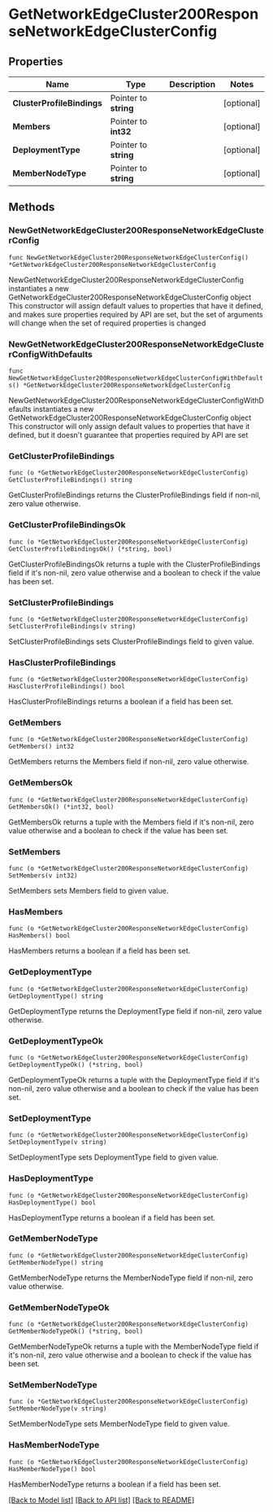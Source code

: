 # GetNetworkEdgeCluster200ResponseNetworkEdgeClusterConfig

## Properties

Name | Type | Description | Notes
------------ | ------------- | ------------- | -------------
**ClusterProfileBindings** | Pointer to **string** |  | [optional] 
**Members** | Pointer to **int32** |  | [optional] 
**DeploymentType** | Pointer to **string** |  | [optional] 
**MemberNodeType** | Pointer to **string** |  | [optional] 

## Methods

### NewGetNetworkEdgeCluster200ResponseNetworkEdgeClusterConfig

`func NewGetNetworkEdgeCluster200ResponseNetworkEdgeClusterConfig() *GetNetworkEdgeCluster200ResponseNetworkEdgeClusterConfig`

NewGetNetworkEdgeCluster200ResponseNetworkEdgeClusterConfig instantiates a new GetNetworkEdgeCluster200ResponseNetworkEdgeClusterConfig object
This constructor will assign default values to properties that have it defined,
and makes sure properties required by API are set, but the set of arguments
will change when the set of required properties is changed

### NewGetNetworkEdgeCluster200ResponseNetworkEdgeClusterConfigWithDefaults

`func NewGetNetworkEdgeCluster200ResponseNetworkEdgeClusterConfigWithDefaults() *GetNetworkEdgeCluster200ResponseNetworkEdgeClusterConfig`

NewGetNetworkEdgeCluster200ResponseNetworkEdgeClusterConfigWithDefaults instantiates a new GetNetworkEdgeCluster200ResponseNetworkEdgeClusterConfig object
This constructor will only assign default values to properties that have it defined,
but it doesn't guarantee that properties required by API are set

### GetClusterProfileBindings

`func (o *GetNetworkEdgeCluster200ResponseNetworkEdgeClusterConfig) GetClusterProfileBindings() string`

GetClusterProfileBindings returns the ClusterProfileBindings field if non-nil, zero value otherwise.

### GetClusterProfileBindingsOk

`func (o *GetNetworkEdgeCluster200ResponseNetworkEdgeClusterConfig) GetClusterProfileBindingsOk() (*string, bool)`

GetClusterProfileBindingsOk returns a tuple with the ClusterProfileBindings field if it's non-nil, zero value otherwise
and a boolean to check if the value has been set.

### SetClusterProfileBindings

`func (o *GetNetworkEdgeCluster200ResponseNetworkEdgeClusterConfig) SetClusterProfileBindings(v string)`

SetClusterProfileBindings sets ClusterProfileBindings field to given value.

### HasClusterProfileBindings

`func (o *GetNetworkEdgeCluster200ResponseNetworkEdgeClusterConfig) HasClusterProfileBindings() bool`

HasClusterProfileBindings returns a boolean if a field has been set.

### GetMembers

`func (o *GetNetworkEdgeCluster200ResponseNetworkEdgeClusterConfig) GetMembers() int32`

GetMembers returns the Members field if non-nil, zero value otherwise.

### GetMembersOk

`func (o *GetNetworkEdgeCluster200ResponseNetworkEdgeClusterConfig) GetMembersOk() (*int32, bool)`

GetMembersOk returns a tuple with the Members field if it's non-nil, zero value otherwise
and a boolean to check if the value has been set.

### SetMembers

`func (o *GetNetworkEdgeCluster200ResponseNetworkEdgeClusterConfig) SetMembers(v int32)`

SetMembers sets Members field to given value.

### HasMembers

`func (o *GetNetworkEdgeCluster200ResponseNetworkEdgeClusterConfig) HasMembers() bool`

HasMembers returns a boolean if a field has been set.

### GetDeploymentType

`func (o *GetNetworkEdgeCluster200ResponseNetworkEdgeClusterConfig) GetDeploymentType() string`

GetDeploymentType returns the DeploymentType field if non-nil, zero value otherwise.

### GetDeploymentTypeOk

`func (o *GetNetworkEdgeCluster200ResponseNetworkEdgeClusterConfig) GetDeploymentTypeOk() (*string, bool)`

GetDeploymentTypeOk returns a tuple with the DeploymentType field if it's non-nil, zero value otherwise
and a boolean to check if the value has been set.

### SetDeploymentType

`func (o *GetNetworkEdgeCluster200ResponseNetworkEdgeClusterConfig) SetDeploymentType(v string)`

SetDeploymentType sets DeploymentType field to given value.

### HasDeploymentType

`func (o *GetNetworkEdgeCluster200ResponseNetworkEdgeClusterConfig) HasDeploymentType() bool`

HasDeploymentType returns a boolean if a field has been set.

### GetMemberNodeType

`func (o *GetNetworkEdgeCluster200ResponseNetworkEdgeClusterConfig) GetMemberNodeType() string`

GetMemberNodeType returns the MemberNodeType field if non-nil, zero value otherwise.

### GetMemberNodeTypeOk

`func (o *GetNetworkEdgeCluster200ResponseNetworkEdgeClusterConfig) GetMemberNodeTypeOk() (*string, bool)`

GetMemberNodeTypeOk returns a tuple with the MemberNodeType field if it's non-nil, zero value otherwise
and a boolean to check if the value has been set.

### SetMemberNodeType

`func (o *GetNetworkEdgeCluster200ResponseNetworkEdgeClusterConfig) SetMemberNodeType(v string)`

SetMemberNodeType sets MemberNodeType field to given value.

### HasMemberNodeType

`func (o *GetNetworkEdgeCluster200ResponseNetworkEdgeClusterConfig) HasMemberNodeType() bool`

HasMemberNodeType returns a boolean if a field has been set.


[[Back to Model list]](../README.md#documentation-for-models) [[Back to API list]](../README.md#documentation-for-api-endpoints) [[Back to README]](../README.md)


